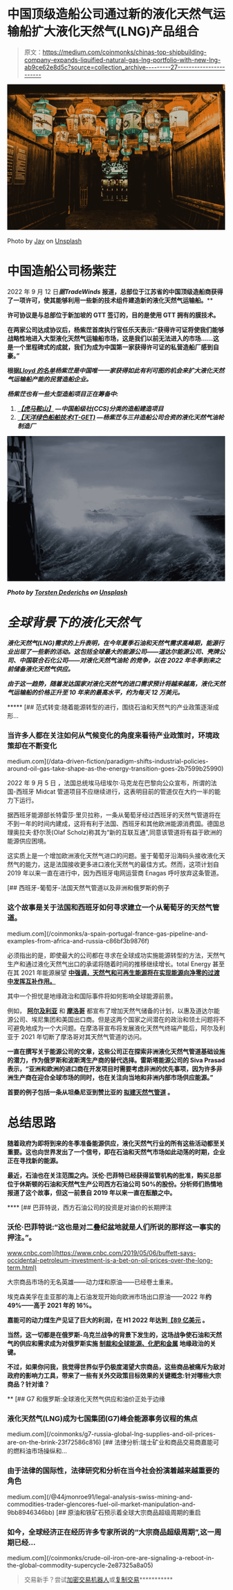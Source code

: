 # 中国顶级造船公司通过新的液化天然气运输船扩大液化天然气(LNG)产品组合

> 原文：<https://medium.com/coinmonks/chinas-top-shipbuilding-company-expands-liquified-natural-gas-lng-portfolio-with-new-lng-ab9ce62e8d5c?source=collection_archive---------27----------------------->

![](img/bdbe260da86aa1d4169b034b35097949.png)

Photo by [Jay](https://unsplash.com/@jmanalog?utm_source=medium&utm_medium=referral) on [Unsplash](https://unsplash.com?utm_source=medium&utm_medium=referral)

# 中国造船公司杨紫茳

2022 年 9 月 12 日[](https://www.tradewindsnews.com/shipyards/yangzijiang-shares-rally-as-yard-edges-closer-to-lng-newbuild-capability/2-1-1295011)****据*TradeWinds* 报道，总部位于江苏省的中国顶级造船商获得了一项许可，使其能够利用一些新的技术组件建造新的液化天然气运输船。****

****许可协议是与总部位于新加坡的 GTT 签订的，目的是使用 GTT 拥有的膜技术。****

****在两家公司达成协议后，杨紫茳首席执行官任乐天表示:“获得许可证将使我们能够战略性地进入大型液化天然气运输船市场，这是我们以前无法进入的市场……这是一个里程碑式的成就，我们为成为中国第一家获得许可证的私营造船厂感到自豪。”****

****根据[***Lloyd 的名单***](https://lloydslist.maritimeintelligence.informa.com/LL1142176/Yangzijiang-seals-LNG-tank-systems-deal-at-GTT)*杨紫茳是中国唯一一家获得如此有利可图的机会来扩大液化天然气运输船产能的民营造船企业。*****

*****杨紫茳也有一些大型造船项目正在筹备中:*****

1.  *****[**【虎马鞍山】**](https://www.ccs.org.cn/ccswzen/articleDetail?id=202111160855532224) —中国船级社(CCS)分类的造船建造项目*****
2.  *****[**【天洋绿色船舶技术(T-GET)**](https://www.seatrade-maritime.com/shipyards/yangzijiang-launches-manufacturing-base-gas-fuel-systems) —杨紫茳与三井造船公司合资的液化天然气油轮制造厂*****

*****![](img/7cddf90d8bdb983ca8e8536cf17c6d93.png)*****

*****Photo by [Torsten Dederichs](https://unsplash.com/@tdederichs?utm_source=medium&utm_medium=referral) on [Unsplash](https://unsplash.com?utm_source=medium&utm_medium=referral)*****

# *******全球背景下的液化天然气*******

*****液化天然气(LNG)需求的上升表明，在今年夏季石油和天然气需求高峰期，能源行业出现了一些新的活动。这包括全球最大的能源公司——道达尔能源公司、壳牌公司、中国联合石化公司——对液化天然气油轮 的竞争，以在 2022 年冬季到来之前储备液化天然气供应。*****

*****由于这一趋势，随着发达国家对液化天然气的进口需求预计将越来越高，液化天然气运输船的价格正升至 10 年来的最高水平，约为每天 12 万美元。*****

*****[](/data-driven-fiction/paradigm-shifts-industrial-policies-around-oil-gas-take-shape-as-the-energy-transition-goes-2b7599b25990) [## 范式转变:随着能源转型的进行，围绕石油和天然气的产业政策逐渐成形…

### 当许多人都在关注如何从气候变化的角度来看待产业政策时，环境政策却在不断变化

medium.com](/data-driven-fiction/paradigm-shifts-industrial-policies-around-oil-gas-take-shape-as-the-energy-transition-goes-2b7599b25990) 

2022 年 9 月 5 日 ，法国总统埃马纽埃尔·马克龙在巴黎向公众宣布，所谓的法国-西班牙 Midcat 管道项目不应继续进行，这表明目前的管道仅在大约一半的能力下运行。

据西班牙能源部长特雷莎·里贝拉称，一条从葡萄牙经过西班牙的天然气管道将在不到一年的时间内建成，这将有利于法国、西班牙和其他欧洲能源消费国。德国总理奥拉夫·舒尔茨(Olaf Scholz)称其为“新的互联互通”,同意该管道将有益于欧洲的能源供应困境。

这实质上是一个增加欧洲液化天然气进口的问题。鉴于葡萄牙沿海码头接收液化天然气的能力，这是法国接收更多进口液化天然气的最佳方式。然而，这项计划自 2019 年以来一直在进行中，因为西班牙电网运营商 Enagas 呼吁放弃这条管道。

[](/coinmonks/a-spain-portugal-france-gas-pipeline-and-examples-from-africa-and-russia-c86bf3b9876f) [## 西班牙-葡萄牙-法国天然气管道以及非洲和俄罗斯的例子

### 这个故事是关于法国和西班牙如何寻求建立一个从葡萄牙的天然气管道。

medium.com](/coinmonks/a-spain-portugal-france-gas-pipeline-and-examples-from-africa-and-russia-c86bf3b9876f) 

必须指出的是，即使最大的公司都在寻求在全球成功实施能源转型的方法，天然气生产和通过液化天然气出口的承诺将随着时间的推移继续增长。total Energy 甚至在其 2021 年能源展望 [**中强调，天然气和可再生能源将在实现能源向净零的过渡中发挥互补作用。**](https://totalenergies.com/system/files/documents/2021-09/2021_TotalEnergies_Energy_Outlook.pdf)

其中一个担忧是地缘政治和国际事件将如何影响全球能源前景。

例如， [**阿尔及利亚**](https://www.reuters.com/business/energy/us-reaches-out-foreign-producers-algeria-gas-options-sources-2022-02-09/) 和 [**摩洛哥**](https://www.reuters.com/business/energy/morocco-considers-onshore-offshore-options-lng-import-facility-2022-04-15/) 都宣布了增加天然气储备的计划，以惠及道达尔能源公司、埃尼集团和美国出口商。但是这两个国家之间潜在的政治和领土问题将不可避免地成为一个大问题。在摩洛哥宣布将发展液化天然气终端产能后，阿尔及利亚于 2021 年切断了摩洛哥对其天然气管道的访问。

[](https://www.upstreamonline.com/lng/europe-and-asia-must-consider-african-priorities-in-hunt-for-gas-imports-rystad/2-1-1218238?utm_source=email_campaign&utm_medium=email&utm_campaign=2022-05-12&utm_term=upstream&utm_content=daily)****一直在撰写关于能源公司的文章，这些公司正在探索非洲液化天然气管道基础设施的潜力，作为俄罗斯和波斯湾生产商的替代选择。雷斯塔能源公司的 Siva Prasad 表示，“亚洲和欧洲的进口商在开发项目时需要考虑非洲的优先事项，因为许多非洲生产商在迎合全球市场的同时，也在关注向当地和非洲内部市场供应能源。”****

****首要的例子包括一条从坦桑尼亚到赞比亚的 [**拟建天然气管道**](https://pgjonline.com/magazine/2022/march-2022-vol-249-no-3/features/zambia-s-options-in-growing-pipeline-market) 。****

# ******总结思路******

****随着政府为即将到来的冬季准备能源供应，液化天然气行业的所有这些活动都至关重要。这也向世界发出了一个信号，即在石油和天然气市场如此动荡的时期，企业正在寻找新的能源。****

****最近，石油也在关注范围之内。沃伦·巴菲特已经获得监管机构的批准，购买总部位于休斯顿的石油和天然气生产公司西方石油公司 50%的股份。分析师们热情地报道了这个故事，但这一前景自 2019 年以来一直在酝酿之中。****

****[](https://www.cnbc.com/2019/05/06/buffett-says-occidental-petroleum-investment-is-a-bet-on-oil-prices-over-the-long-term.html) [## 巴菲特说，西方石油公司的投资是对油价的长期押注

### 沃伦·巴菲特说:“这也是对二叠纪盆地就是人们所说的那样这一事实的押注。”。

www.cnbc.com](https://www.cnbc.com/2019/05/06/buffett-says-occidental-petroleum-investment-is-a-bet-on-oil-prices-over-the-long-term.html) 

大宗商品市场的无名英雄——动力煤和原油——已经卷土重来。

埃克森美孚在圭亚那的海上石油发现开始向欧洲市场出口原油——2022 年[](https://gcaptain.com/guyana-ramps-up-oil-exports-to-europe/)**约 49%——高于 2021 年的 16%。**

**嘉能可的动力煤生产见证了巨大的利润，在 H1 2022 年达到[**【89 亿美元**](https://www.mining.com/web/coal-giants-are-making-mega-profits-as-climate-crisis-grips-the-world/) 。**

**当然，这一切都是在俄罗斯-乌克兰战争的背景下发生的，这场战争使石油和天然气的供应和需求成为对俄罗斯实施 [**制裁和全球能源、化肥和金属**](/coinmonks/russia-sanctions-and-the-geopolitics-of-global-energy-fertilizers-and-metals-7f57f99de893) 地缘政治的关键。**

**不过，如果你问我，我觉得世界似乎仍极度渴望大宗商品，这些商品被痛斥为敌对政府的影响力工具，带来了一些有关外交政策目标效果的关键概念:针对哪些大宗商品？针对谁？**

**[](/coinmonks/g7-russia-global-lng-supplies-and-oil-prices-are-on-the-brink-23f72586c816) [## G7 和俄罗斯:全球液化天然气供应和油价正处于边缘

### 液化天然气(LNG)成为七国集团(G7)峰会能源事务议程的焦点

medium.com](/coinmonks/g7-russia-global-lng-supplies-and-oil-prices-are-on-the-brink-23f72586c816) [](/@44jmonroe91/legal-analysis-swiss-mining-and-commodities-trader-glencores-fuel-oil-market-manipulation-and-9bb8946346bb) [## 法律分析:瑞士矿业和商品交易商嘉能可的燃料油市场操纵和…

### 由于法律的国际性，法律研究和分析在当今社会扮演着越来越重要的角色

medium.com](/@44jmonroe91/legal-analysis-swiss-mining-and-commodities-trader-glencores-fuel-oil-market-manipulation-and-9bb8946346bb) [](/coinmonks/crude-oil-iron-ore-are-signaling-a-reboot-in-the-global-commodity-supercycle-2e87325a8a05) [## 原油和铁矿石预示着全球大宗商品超级周期的重启

### 如今，全球经济正在经历许多专家所说的“大宗商品超级周期”,这一周期已经…

medium.com](/coinmonks/crude-oil-iron-ore-are-signaling-a-reboot-in-the-global-commodity-supercycle-2e87325a8a05) 

> 交易新手？尝试[加密交易机器人](/coinmonks/crypto-trading-bot-c2ffce8acb2a)或[复制交易](/coinmonks/top-10-crypto-copy-trading-platforms-for-beginners-d0c37c7d698c)***********